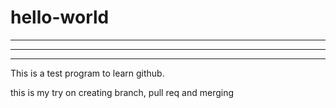 # hello-world
_______________
___________
__________________


This is a test program to learn github.


this is my try on creating branch, pull req and merging
